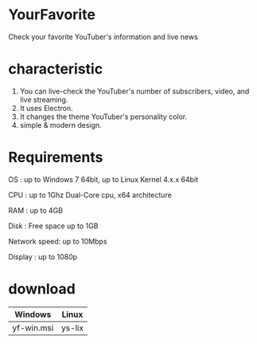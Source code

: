 # YourFavorite
Check your favorite YouTuber's information and live news

# characteristic
1. You can live-check the YouTuber's number of subscribers, video, and live streaming.
2. It uses Electron.
3. It changes the theme YouTuber's personality color.
4. simple & modern design.

# Requirements
OS : up to Windows 7 64bit, up to Linux Kernel 4.x.x 64bit

CPU : up to 1Ghz Dual-Core cpu, x64 architecture

RAM : up to 4GB

Disk : Free space up to 1GB

Network speed: up to 10Mbps

Display : up to 1080p

# download
|Windows|Linux|
|-|-|
|yf-win.msi|ys-lix|
